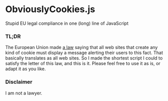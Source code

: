 ObviouslyCookies.js
===================

Stupid EU legal compliance in one (long) line of JavaScript

### TL;DR

The European Union made [a law](http://www.cookielaw.org/the-cookie-law/) saying that all web sites that create any kind of cookie must display a message alerting their users to this fact. That basically translates as all web sites. So I made the shortest script I could to satisfy the letter of this law, and this is it. Please feel free to use it as is, or adapt it as you like.

### Disclaimer

I am not a lawyer.
